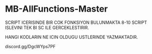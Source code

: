 # MB-AllFunctions-Master

SCRIPT ICERISINDE BIR COK FONKSIYON BULUNMAKTA 8-10 SCRIPT ISLEVINI TEK BI SC ILE GERCEKLESTIRIR.

HANGI KODLARIN NE ICIN OLDUGU USTLERINDE YAZMAKTADIR.

discord.gg/DgcWYps7PF
